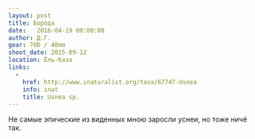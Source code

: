 ```yaml
---
layout: post
title: Борода
date:   2016-04-19 00:00:00
author: Д.Г.
gear: 70D / 40mm
shoot_date: 2015-09-12
location: Ёль-база
links:
  -
    href: http://www.inaturalist.org/taxa/67747-Usnea
    info: inat
    title: Usnea sp.
---
```


Не самые эпические из виденных мною заросли уснеи, но тоже ничё так.
